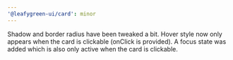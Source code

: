 ```yaml
---
'@leafygreen-ui/card': minor
---
```


Shadow and border radius have been tweaked a bit. Hover style now only appears when the card is clickable (onClick is provided). A focus state was added which is also only active when the card is clickable.
